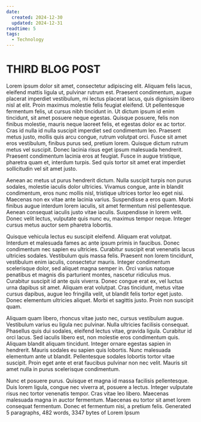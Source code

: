 ```yaml
---
date:
  created: 2024-12-30
  updated: 2024-12-31
readtime: 5
tags:
  - Technology
---
```


# THIRD BLOG POST

Lorem ipsum dolor sit amet, consectetur adipiscing elit. Aliquam felis lacus, eleifend mattis ligula ut, pulvinar rutrum est. Praesent condimentum, augue placerat imperdiet vestibulum, mi lectus placerat lacus, quis dignissim libero nisl at elit. Proin maximus molestie felis feugiat eleifend. Ut pellentesque fermentum felis, ut cursus nibh tincidunt in. Ut dictum ipsum id enim tincidunt, sit amet posuere neque egestas. Quisque posuere, felis non finibus molestie, mauris neque laoreet felis, et egestas dolor ex ac tortor. Cras id nulla id nulla suscipit imperdiet sed condimentum leo. Praesent metus justo, mollis quis arcu congue, rutrum volutpat orci. Fusce sit amet eros vestibulum, finibus purus sed, pretium lorem. Quisque dictum rutrum metus vel suscipit. Donec lacinia risus eget ipsum malesuada hendrerit. Praesent condimentum lacinia eros at feugiat. Fusce in augue tristique, pharetra quam et, interdum turpis. Sed quis tortor sit amet erat imperdiet sollicitudin vel sit amet justo.

<!-- more -->

Aenean ac metus ut purus hendrerit dictum. Nulla suscipit turpis non purus sodales, molestie iaculis dolor ultricies. Vivamus congue, ante in blandit condimentum, eros nunc mollis nisl, tristique ultrices tortor leo eget nisi. Maecenas non ex vitae ante lacinia varius. Suspendisse a eros quam. Morbi finibus augue interdum lorem iaculis, sit amet fermentum nisl pellentesque. Aenean consequat iaculis justo vitae iaculis. Suspendisse in lorem velit. Donec velit lectus, vulputate quis nunc eu, maximus tempor neque. Integer cursus metus auctor sem pharetra lobortis.

Quisque vehicula lectus eu suscipit eleifend. Aliquam erat volutpat. Interdum et malesuada fames ac ante ipsum primis in faucibus. Donec condimentum nec sapien eu ultricies. Curabitur suscipit erat venenatis lacus ultricies sodales. Vestibulum quis massa felis. Praesent non lorem tincidunt, vestibulum enim iaculis, consectetur mauris. Integer condimentum scelerisque dolor, sed aliquet magna semper in. Orci varius natoque penatibus et magnis dis parturient montes, nascetur ridiculus mus. Curabitur suscipit id ante quis viverra. Donec congue erat ex, vel luctus urna dapibus sit amet. Aliquam erat volutpat. Cras tincidunt, metus vitae cursus dapibus, augue leo fringilla velit, ut blandit felis tortor eget justo. Donec elementum ultricies aliquet. Morbi et sagittis justo. Proin non suscipit quam.

Aliquam quam libero, rhoncus vitae justo nec, cursus vestibulum augue. Vestibulum varius eu ligula nec pulvinar. Nulla ultricies facilisis consequat. Phasellus quis dui sodales, eleifend lectus vitae, gravida ligula. Curabitur id orci lacus. Sed iaculis libero est, non molestie eros condimentum quis. Aliquam blandit aliquam tincidunt. Integer ornare egestas sapien in hendrerit. Mauris sodales eu sapien quis lobortis. Nunc malesuada elementum ante ut blandit. Pellentesque sodales lobortis tortor vitae suscipit. Proin eget ante et erat faucibus pulvinar non nec velit. Mauris sit amet nulla in purus scelerisque condimentum.

Nunc et posuere purus. Quisque et magna id massa facilisis pellentesque. Duis lorem ligula, congue nec viverra at, posuere a lectus. Integer vulputate risus nec tortor venenatis tempor. Cras vitae leo libero. Maecenas malesuada magna in auctor fermentum. Maecenas eu tortor sit amet lorem consequat fermentum. Donec et fermentum nisi, a pretium felis.
Generated 5 paragraphs, 482 words, 3347 bytes of Lorem Ipsum